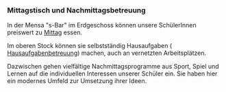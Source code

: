 ---
---

### Mittagstisch und Nachmittagsbetreuung

In der  Mensa "s-Bar" im Erdgeschoss können unsere SchülerInnen preiswert zu [<i class="fa fa-external-link"></i> Mittag](#/Schulleben/S-Bar/) essen.

Im oberen Stock können sie selbstständig Hausaufgaben ( [<i class="fa fa-external-link"></i> Hausaufgabenbetreuung](#/Schulleben/Hausaufgabenbetreuuung/)) machen, auch an vernetzten Arbeitsplätzen.

Dazwischen gehen vielfältige Nachmittagsprogramme aus Sport, Spiel und Lernen auf die individuellen Interessen unserer Schüler ein. Sie haben hier ein modernes Umfeld zur Umsetzung ihrer Ideen.

